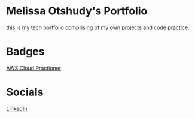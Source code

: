 # Melissa Otshudy's Portfolio
this is my tech portfolio comprising of my own projects and code practice.


# Badges
[AWS Cloud Practioner](https://www.youracclaim.com/badges/b69a8dd5-e73b-4624-bb19-ffab10b57053/linked_in)

# Socials
[LinkedIn](https://www.linkedin.com/in/m%C3%A9lissa-otshudy-157128199/)
